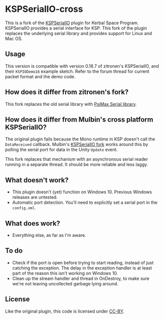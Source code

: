 # KSPSerialIO-cross

This is a fork of the [KSPSerialIO](http://forum.kerbalspaceprogram.com/index.php?/topic/60281-hardware-plugin-arduino-based-physical-display-serial-port-io-tutorial-22-april/)
plugin for Kerbal Space Program. KSPSerialIO provides a serial interface for
KSP. This fork of the plugin replaces the underlying serial library and
provides support for Linux and Mac OS.

## Usage

This version is compatible with version 0.18.7 of zitronen's KSPSerialIO, and
their `KSPIODemo16` example sketch. Refer to the forum thread for current
packet format and the demo code.

## How does it differ from zitronen's fork?

This fork replaces the old serial library with [PsiMax Serial library](https://github.com/unixunion/PsimaxSerial).

## How does it differ from Mulbin's cross platform KSPSerialIO?

The original plugin fails because the Mono runtime in KSP doesn't call the
`DataReceived` callback. Mulbin's [KSPSerialIO fork](https://github.com/unixunion/KSPSerialIO)
works around this by polling the serial port for data in the Unity
`Update` event.

This fork replaces that mechanism with an asynchronous serial reader running
in a separate thread. It should be more reliable and less laggy.

## What doesn't work?

* This plugin doesn't (yet) function on Windows 10. Previous Windows
  releases are untested.
* Automatic port detection. You'll need to explicitly set a serial port
  in the `config.xml`.

## What does work?

* Everything else, as far as I'm aware.

## To do

* Check if the port is open before trying to start reading, instead of just catching the exception. The delay in the exception handler is at least part of the reason this isn't working on Windows 10.
* Clean up the stream handler and thread in OnDestroy, to make sure we're not leaving uncollected garbage lying around.

## License

Like the original plugin, this code is licensed under [CC-BY](https://creativecommons.org/licenses/by/4.0/).

